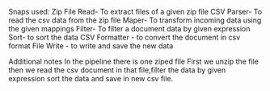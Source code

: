 Snaps used:
Zip File Read- To extract files of a given zip file
CSV Parser- To read the csv data from the zip file 
Maper- To transform incoming data using the given mappings
Filter- To filter a document data by given expression
Sort- to sort the data
CSV Formatter - to convert the document in csv format
File Write - to write and save the new data

Additional notes
In the pipeline there is one ziped file 
First we unzip the file then we read the csv document in that file,filter the
data by given expression sort the data and save in new csv file.
